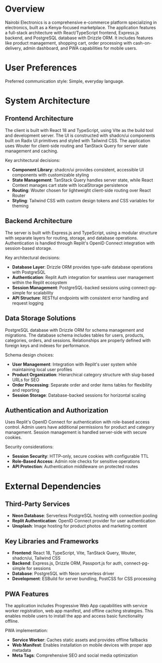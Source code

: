 # Overview

Nairobi Electronics is a comprehensive e-commerce platform specializing in electronics, built as a Kenya-focused marketplace. The application features a full-stack architecture with React/TypeScript frontend, Express.js backend, and PostgreSQL database with Drizzle ORM. It includes features like product management, shopping cart, order processing with cash-on-delivery, admin dashboard, and PWA capabilities for mobile users.

# User Preferences

Preferred communication style: Simple, everyday language.

# System Architecture

## Frontend Architecture
The client is built with React 18 and TypeScript, using Vite as the build tool and development server. The UI is constructed with shadcn/ui components built on Radix UI primitives and styled with Tailwind CSS. The application uses Wouter for client-side routing and TanStack Query for server state management and caching.

Key architectural decisions:
- **Component Library**: shadcn/ui provides consistent, accessible UI components with customizable styling
- **State Management**: TanStack Query handles server state, while React Context manages cart state with localStorage persistence
- **Routing**: Wouter chosen for lightweight client-side routing over React Router
- **Styling**: Tailwind CSS with custom design tokens and CSS variables for theming

## Backend Architecture
The server is built with Express.js and TypeScript, using a modular structure with separate layers for routing, storage, and database operations. Authentication is handled through Replit's OpenID Connect integration with session-based storage.

Key architectural decisions:
- **Database Layer**: Drizzle ORM provides type-safe database operations with PostgreSQL
- **Authentication**: Replit Auth integration for seamless user management within the Replit ecosystem
- **Session Management**: PostgreSQL-backed sessions using connect-pg-simple for scalability
- **API Structure**: RESTful endpoints with consistent error handling and request logging

## Data Storage Solutions
PostgreSQL database with Drizzle ORM for schema management and migrations. The database schema includes tables for users, products, categories, orders, and sessions. Relationships are properly defined with foreign keys and indexes for performance.

Schema design choices:
- **User Management**: Integration with Replit's user system while maintaining local user profiles
- **Product Organization**: Hierarchical category structure with slug-based URLs for SEO
- **Order Processing**: Separate order and order items tables for flexibility and reporting
- **Session Storage**: Database-backed sessions for horizontal scaling

## Authentication and Authorization
Uses Replit's OpenID Connect for authentication with role-based access control. Admin users have additional permissions for product and category management. Session management is handled server-side with secure cookies.

Security considerations:
- **Session Security**: HTTP-only, secure cookies with configurable TTL
- **Role-Based Access**: Admin role checks for sensitive operations
- **API Protection**: Authentication middleware on protected routes

# External Dependencies

## Third-Party Services
- **Neon Database**: Serverless PostgreSQL hosting with connection pooling
- **Replit Authentication**: OpenID Connect provider for user authentication
- **Unsplash**: Image hosting for product photos and marketing content

## Key Libraries and Frameworks
- **Frontend**: React 18, TypeScript, Vite, TanStack Query, Wouter, shadcn/ui, Tailwind CSS
- **Backend**: Express.js, Drizzle ORM, Passport.js for auth, connect-pg-simple for sessions
- **Database**: PostgreSQL with Neon serverless driver
- **Development**: ESBuild for server bundling, PostCSS for CSS processing

## PWA Features
The application includes Progressive Web App capabilities with service worker registration, web app manifest, and offline caching strategies. This enables mobile users to install the app and access basic functionality offline.

PWA implementation:
- **Service Worker**: Caches static assets and provides offline fallbacks
- **Web Manifest**: Enables installation on mobile devices with proper app metadata
- **Meta Tags**: Comprehensive SEO and social media optimization